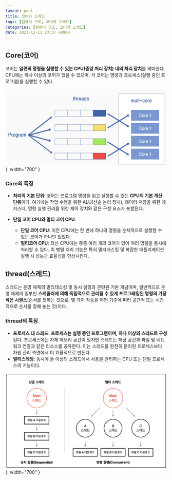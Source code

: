 ```yaml
---
layout: post
title: 코어와 스레드
tags: [컴퓨터 구조, 코어와 스레드]
categories: [컴퓨터 구조, 코어와 스레드]
date: 2023-12-11 23:37 +0900
---
```


## Core(코어)

코어는 **일련의 명령을 실행할 수 있는 CPU(중앙 처리 장치) 내의 처리 장치**를 의미한다. <br>
CPU에는 하나 이상의 코어가 있을 수 있으며, 각 코어는 명령과 프로세스(실행 중인 프로그램)를 실행할 수 있다.

![core-and-threads](/assets/img/post/computer-architecture/core-and-threads.png){: width="700" }

### Core의 특징

- **처리의 기본 단위**: 코어는 프로그램 명령을 읽고 실행할 수 있는 **CPU의 기본 계산 단위**이다. 여기에는 작업 수행을 위한 ALU(산술 논리 장치), 데이터 저장을 위한 레지스터, 명령 실행 관리를 위한 제어 장치와 같은 구성 요소가 포함된다.

- **단일 코어 CPU와 멀티 코어 CPU**:
  - **단일 코어 CPU**: 이전 CPU에는 한 번에 하나의 명령을 순차적으로 실행할 수 있는 코어가 하나만 있었다.
  - **멀티코어 CPU**: 최신 CPU에는 종종 여러 개의 코어가 있어 여러 명령을 동시에 처리할 수 있다. 이 병렬 처리 기능은 특히 멀티태스킹 및 복잡한 애플리케이션 실행 시 성능과 효율성을 향상시킨다.

## thread(스레드)

스레드는 운영 체제의 멀티태스킹 및 동시 실행과 관련된 기본 개념이며, 일반적으로 운영 체제의 일부인 **스케줄러에 의해 독립적으로 관리될 수 있게 프로그래밍된 명령의 가장 작은 시퀀스**(순서를 뜻하는 것으로, 몇 가지 작동을 어떤 기준에 따라 공간적 또는 시간적으로 순서를 정해 놓는 것)이다.

### thread의 특징

- **프로세스 대 스레드**: **프로세스는 실행 중인 프로그램이며, 하나 이상의 스레드로 구성**된다. 프로세스에는 자체 메모리 공간이 있지만 스레드는 해당 공간과 파일 및 네트워크 연결과 같은 리소스를 공유한다. 이는 스레드를 완전히 분리된 프로세스보다 자원 관리 측면에서 더 효율적으로 만든다.
- **멀티스레딩**: 동시에 둘 이상의 스레드에서 사용을 관리하는 CPU 또는 단일 프로세스의 기능이다.

![single-thread-and-multi-thread](/assets/img/post/computer-architecture/single-thread-and-multi-thread.png){: width="700" }
